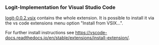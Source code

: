 ### Logit-Implementation for Visual Studio Code

[logit-0.0.2.vsix](logit-0.0.2.vsix) contains the whole extension. It is possible to install it via the vs code extensions menu option "Install from VSIX...".

For further install instructions see https://vscode-docs.readthedocs.io/en/stable/extensions/install-extension/.
